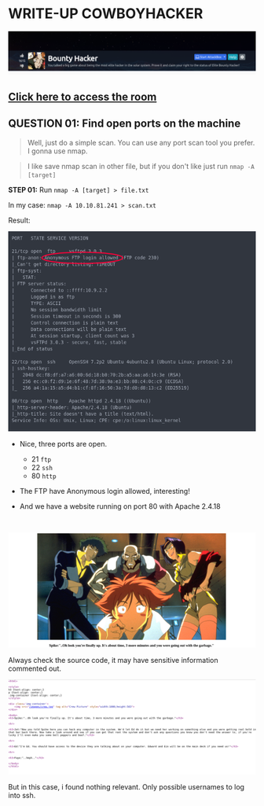 # WRITE-UP COWBOYHACKER

![homepage](files/ctf-homepage.png)

[Click here to access the room](https://tryhackme.com/room/cowboyhacker#)
---

## QUESTION 01: Find open ports on the machine

> Well, just do a simple scan. You can use any port scan tool you prefer. I gonna use nmap.

> I like save nmap scan in other file, but if you don't like just run `nmap -A [target]`

**STEP 01:** Run `nmap -A [target] > file.txt`

In my case:
  `nmap -A 10.10.81.241 > scan.txt`

Result:

  ![scan](files/nmap-scan.png)

  * Nice, three ports are open.
    * 21 `ftp`
    * 22 `ssh`
    * 80 `http`

  * The FTP have Anonymous login allowed, interesting!

  * And we have a website running on port 80 with Apache 2.4.18

  <br>

  ![website](files/website.png)

  Always check the source code, it may have sensitive information commented out.

  ![source](files/source-webpage.png)

  But in this case, i found nothing relevant. Only possible usernames to log into ssh.
